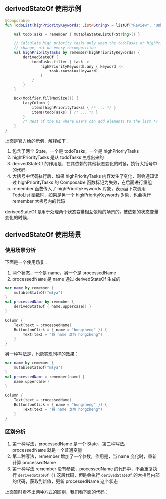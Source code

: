 ## derivedStateOf 使用示例

```kotlin
@Composable
fun TodoList(highPriorityKeywords: List<String> = listOf("Review", "Unblock", "Compose")) {

    val todoTasks = remember { mutableStateListOf<String>() }

    // Calculate high priority tasks only when the todoTasks or highPriorityKeywords
    // change, not on every recomposition
    val highPriorityTasks by remember(highPriorityKeywords) {
        derivedStateOf {
            todoTasks.filter { task ->
                highPriorityKeywords.any { keyword ->
                    task.contains(keyword)
                }
            }
        }
    }

    Box(Modifier.fillMaxSize()) {
        LazyColumn {
            items(highPriorityTasks) { /* ... */ }
            items(todoTasks) { /* ... */ }
        }
        /* Rest of the UI where users can add elements to the list */
    }
}
```

上面是官方给的示例，解释如下：

1. 包含了两个 State，一个是 todoTasks，一个是 highPriorityTasks
2. hightPriorityTasks 是从 todoTasks 生成出来的
3. derivedStateOf 的作用是，在其依赖的其他状态变化的时候，执行大括号中的代码
4. 大括号中代码执行后，如果 highPriorityTasks 内容发生了变化，则会通知读过 highPriorityTasks 的 Composable 函数标记为失效，在后面进行重组
5. remember 函数传入了 highPriorityKeywords 对象，表示当下次调用 TodoList 函数时，如果是另一个 highPriorityKeywords 对象，也会执行 remember 大括号内的代码


derivedStateOf 是用于处理两个状态变量相互依赖的场景的。被依赖的状态变量变化的时候，

## derivedStateOf 使用场景

### 使用场景分析

下面是一个使用场景：

1. 两个状态，一个是 name，另一个是 processedName
2. processedName 是 name 通过 derivedStateOf 生成的

```kotlin
var name by remember {  
    mutableStateOf("mlya")  
}  
val processedName by remember {  
    derivedStateOf { name.uppercase() }  
}  
  
Column {  
    Text(text = processedName)  
    Button(onClick = { name = "hongzheng" }) {  
        Text(text = "将 name 改为 hongzheng")  
    }  
}
```

另一种写法是，也能实现同样的效果：

```kotlin
var name by remember {  
    mutableStateOf("mlya")  
}  
val processedName = remember(name) {  
    name.uppercase()  
}  
  
Column {  
    Text(text = processedName)  
    Button(onClick = { name = "hongzheng" }) {  
        Text(text = "将 name 改为 hongzheng")  
    }  
}
```

### 区别分析

1. 第一种写法，processedName 是一个 State，第二种写法，processedName 就是一个普通变量
2. 第二种写法，remember 增加了一个参数，作用是，当 name 变化时，重新计算 processedName
3. 第一种写法 remember 没有参数，processedName 的代码中，不会重复执行 `derivedStateOf {}` 这段代码，但是会执行 `derivedStateOf` 的大括号内部的代码，获取到新值，更新 processedName 这个状态

上面暂时看不出两种方式的区别，我们看下面的代码：



